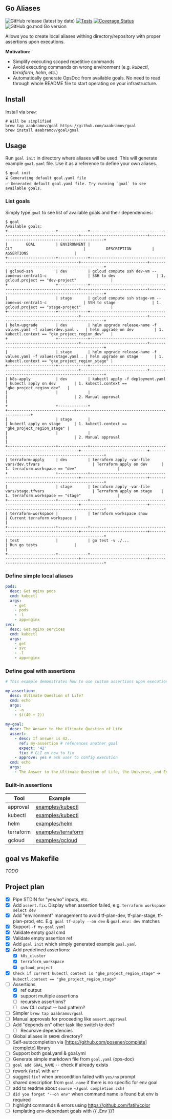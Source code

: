 ## Go Aliases

![GitHub release (latest by date)](https://img.shields.io/github/v/release/aaabramov/goal) [![Tests](https://github.com/aaabramov/goal/actions/workflows/test.yml/badge.svg?branch=master)](https://github.com/aaabramov/goal/actions/workflows/test.yml) [![Coverage Status](https://coveralls.io/repos/github/aaabramov/goal/badge.svg?branch=feature/coverage)](https://coveralls.io/github/aaabramov/goal?branch=feature/coverage) ![GitHub go.mod Go version](https://img.shields.io/github/go-mod/go-version/aaabramov/goal)

Allows you to create local aliases withing directory/repository with proper assertions upon executions.

**Motivation:**

- Simplify executing scoped repetitive commands
- Avoid executing commands on wrong environment (e.g. _kubectl_, _terraform_, _helm_, _etc._)
- Automatically generate OpsDoc from available goals. No need to read through whole README file to start operating on your infrastructure.

## Install

Install via `brew`:

```shell
# Will be simplified
brew tap aaabramov/goal https://github.com/aaabramov/goal
brew install aaabramov/goal/goal
```

## Usage

Run `goal init` in directory where aliases will be used. This will generate example `goal.yaml` file. Use it as a reference to define your own aliases. 

```shell
$ goal init
⌛ Generating default goal.yaml file
✅ Generated default goal.yaml file. Try running `goal` to see available goals.
```

### List goals

Simply type `goal` to see list of available goals and their dependencies:

```shell
$ goal
Available goals:
+---------------------+-------------+-----------------------------------------------------------------+-----------------------------+--------------------------------------------------+
|        GOAL         | ENVIRONMENT |                               CLI                               |         DESCRIPTION         |                    ASSERTIONS                    |
+---------------------+-------------+-----------------------------------------------------------------+-----------------------------+--------------------------------------------------+
| gcloud-ssh          | dev         | gcloud compute ssh dev-vm --zone=us-central1-c                  | SSH to dev                  | 1. gcloud.project == "dev-project"               |
+                     +-------------+-----------------------------------------------------------------+-----------------------------+--------------------------------------------------+
|                     | stage       | gcloud compute ssh stage-vm --zone=us-central1-c                | SSH to stage                | 1. gcloud.project == "stage-project"             |
+---------------------+-------------+-----------------------------------------------------------------+-----------------------------+--------------------------------------------------+
| helm-upgrade        | dev         | helm upgrade release-name -f values.yaml -f values/dev.yaml .   | helm upgrade on dev         | 1. kubectl.context == "gke_project_region_dev"   |
+                     +-------------+-----------------------------------------------------------------+-----------------------------+--------------------------------------------------+
|                     | stage       | helm upgrade release-name -f values.yaml -f values/stage.yaml . | helm upgrade on stage       | 1. kubectl.context == "gke_project_region_stage" |
+---------------------+-------------+-----------------------------------------------------------------+-----------------------------+--------------------------------------------------+
| k8s-apply           | dev         | kubectl apply -f deployment.yaml                                | kubectl apply on dev        | 1. kubectl.context == "gke_project_region_dev"   |
|                     |             |                                                                 |                             | 2. Manual approval                               |
+                     +-------------+                                                                 +-----------------------------+--------------------------------------------------+
|                     | stage       |                                                                 | kubectl apply on stage      | 1. kubectl.context == "gke_project_region_stage" |
|                     |             |                                                                 |                             | 2. Manual approval                               |
+---------------------+-------------+-----------------------------------------------------------------+-----------------------------+--------------------------------------------------+
| terraform-apply     | dev         | terraform apply -var-file vars/dev.tfvars                       | Terraform apply on dev      | 1. terraform.workspace == "dev"                  |
+                     +-------------+-----------------------------------------------------------------+-----------------------------+--------------------------------------------------+
|                     | stage       | terraform apply -var-file vars/stage.tfvars                     | Terraform apply on stage    | 1. terraform.workspace == "stage"                |
+---------------------+-------------+-----------------------------------------------------------------+-----------------------------+--------------------------------------------------+
| terraform-workspace |             | terraform workspace show                                        | Current terraform workspace |                                                  |
+---------------------+-------------+-----------------------------------------------------------------+-----------------------------+--------------------------------------------------+
| test                |             | go test -v ./...                                                | Run go tests                |                                                  |
+---------------------+-------------+-----------------------------------------------------------------+-----------------------------+--------------------------------------------------+
```

### Define simple local aliases

```yaml
pods:
  desc: Get nginx pods
  cmd: kubectl
  args:
    - get
    - pods
    - -l
    - app=nginx
svc:
  desc: Get nginx services
  cmd: kubectl
  args:
    - get
    - svc
    - -l
    - app=nginx
```

### Define goal with assertions

```yaml
# This example demonstrates how to use custom assertions upon executions.

my-assertion:
  desc: Ultimate Question of Life?
  cmd: echo
  args:
    - -n
    - $((40 + 2))
  
my-goal:
  desc: The Answer to the Ultimate Question of Life
  assert:
    - desc: If answer is 42..
      ref: my-assertion # references another goal
      expect: '42'
      fix: # CLI on how to fix
    - approve: yes # ask user to config execution  
  cmd: echo
  args:
    - The Answer to the Ultimate Question of Life, the Universe, and Everything is 42
```

### Built-in assertions

| Tool      | Example                                  |
|-----------|------------------------------------------|
| approval  | [examples/kubectl](examples/kubectl)     |
| kubectl   | [examples/kubectl](examples/kubectl)     |
| helm      | [examples/helm](examples/helm)           |
| terraform | [examples/terraform](examples/terraform) |
| gcloud    | [examples/gcloud](examples/gcloud)       |

## goal vs Makefile
_TODO_

## Project plan

- [X] Pipe STDIN for "yes/no" inputs, etc.
- [X] Add `assert.fix`. Display when assertion failed, e.g. `terraform workspace select dev`
- [X] Add "environment" management to avoid tf-plan-dev, tf-plan-stage, tf-plan-prod, etc. E.g. `goal tf-apply --on dev`
  & `goal.env: dev` matches
- [X] Support `-f my-goal.yaml`
- [X] Validate empty goal cmd
- [X] Validate empty assertion ref
- [X] Add `goal init` which simply generated example `goal.yaml`
- [X] Add predefined assertions:
    - [X] `k8s_cluster`
    - [X] `terraform_workspace`
    - [X] `gcloud_project`
- [X] `Check if current kubectl context is "gke_project_region_stage"` -> `kubectl.context == "gke_project_region_stage"`
- [ ] Assertions
  - [X] ref output
  - [X] support multiple assertions
  - [ ] recursive assertions?
  - [ ] raw CLI output -- bad pattern?
- [ ] Simpler `brew tap aaabramov/goal`
- [ ] Manual approvals for proceeding like `assert.approval`
- [ ] Add "depends on" other task like switch to dev?
    - [ ] Recursive dependencies
- [ ] Global aliases in `$HOME` directory?
- [ ] Self-autocompletion via [https://github.com/posener/complete](complete) library
- [ ] Support both goal.yaml & goal.yml
- [ ] Generate simple markdown file from `goal.yaml` (ops-doc)
- [ ] `goal add GOAL_NAME` -- check if already exists
- [ ] rework `Fatal` with `err`
- [ ] suggest `fix?` when precondition failed with `yes/no` prompt
- [ ] shared description from `goal.name` if there is no specific for env goal
- [ ] add to readme about `source <(goal completion zsh)`
- [ ] `did you forget "--on env"` when command name is found but env is required
- [ ] highlight commands & errors using https://github.com/fatih/color
- [ ] templating env-dependant goals with {{ .Env }}?
